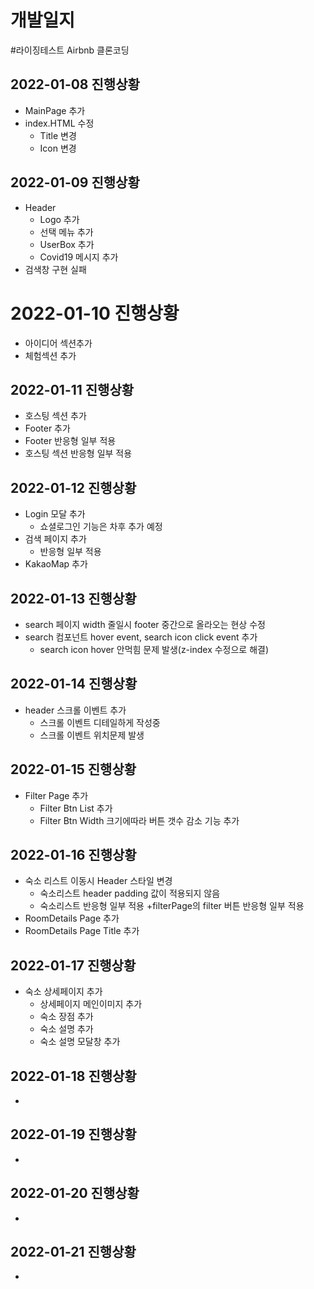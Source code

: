 # 개발일지

#라이징테스트 Airbnb 클론코딩

## 2022-01-08 진행상황
+ MainPage 추가
+ index.HTML 수정
  + Title 변경
  + Icon 변경

## 2022-01-09 진행상황
+ Header
  + Logo 추가
  + 선택 메뉴 추가
  + UserBox 추가
  + Covid19 메시지 추가
+ 검색창 구현 실패 

# 2022-01-10 진행상황
+ 아이디어 섹션추가
+ 체험섹션 추가

## 2022-01-11 진행상황
+ 호스팅 섹션 추가
+ Footer 추가
+ Footer 반응형 일부 적용
+ 호스팅 섹션 반응형 일부 적용

## 2022-01-12 진행상황
+ Login 모달 추가
  + 쇼셜로그인 기능은 차후 추가 예정
+ 검색 페이지 추가
  + 반응형 일부 적용
+ KakaoMap 추가

## 2022-01-13 진행상황
+ search 페이지 width 줄일시 footer 중간으로 올라오는 현상 수정
+ search 컴포넌트 hover event, search icon click event 추가
  + search icon hover 안먹힘 문제 발생(z-index 수정으로 해결)

## 2022-01-14 진행상황
+ header 스크롤 이벤트 추가
  + 스크롤 이벤트 디테일하게 작성중
  + 스크롤 이벤트 위치문제 발생

## 2022-01-15 진행상황
+ Filter Page 추가
  + Filter Btn List 추가
  + Filter Btn Width 크기에따라 버튼 갯수 감소 기능 추가

## 2022-01-16 진행상황
+ 숙소 리스트 이동시 Header 스타일 변경
  + 숙소리스트 header padding 값이 적용되지 않음
  + 숙소리스트 반응형 일부 적용
+filterPage의 filter 버튼 반응형 일부 적용
+ RoomDetails Page 추가
+ RoomDetails Page Title 추가

## 2022-01-17 진행상황
+ 숙소 상세페이지 추가
  + 상세페이지 메인이미지 추가
  + 숙소 장점 추가
  + 숙소 설명 추가
  + 숙소 설명 모달창 추가

## 2022-01-18 진행상황
+

## 2022-01-19 진행상황
+

## 2022-01-20 진행상황
+ 

## 2022-01-21 진행상황
+ 
